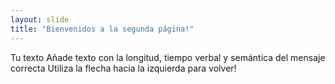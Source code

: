 ```yaml
---
layout: slide
title: "Bienvenidos a la segunda página!"
---
```

Tu texto
Añade texto con la longitud, tiempo verbal y semántica del mensaje correcta
Utiliza la flecha hacia la izquierda para volver!
